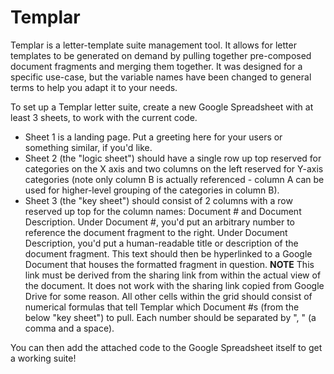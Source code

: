 # Templar

Templar is a letter-template suite management tool. It allows for letter templates to be generated on demand by pulling together pre-composed document fragments and merging them together. It was designed for a specific use-case, but the variable names have been changed to general terms to help you adapt it to your needs.

To set up a Templar letter suite, create a new Google Spreadsheet with at least 3 sheets, to work with the current code. 

<ul>
<li>Sheet 1 is a landing page. Put a greeting here for your users or something similar, if you'd like.
<li>Sheet 2 (the "logic sheet") should have a single row up top reserved for categories on the X axis and two columns on the left reserved for Y-axis categories (note only column B is actually referenced - column A can be used for higher-level grouping of the categories in column B). 
<li>Sheet 3 (the "key sheet") should consist of 2 columns with a row reserved up top for the column names: Document # and Document Description. Under Document #, you'd put an arbitrary number to reference the document fragment to the right. Under Document Description, you'd put a human-readable title or description of the document fragment. This text should then be hyperlinked to a Google Document that houses the formatted fragment in question. <b>NOTE</b> This link must be derived from the sharing link from within the actual view of the document. It does not work with the sharing link copied from Google Drive for some reason. All other cells within the grid should consist of numerical formulas that tell Templar which Document #s (from the below "key sheet") to pull. Each number should be separated by ", " (a comma and a space). 
</ul>

You can then add the attached code to the Google Spreadsheet itself to get a working suite!
